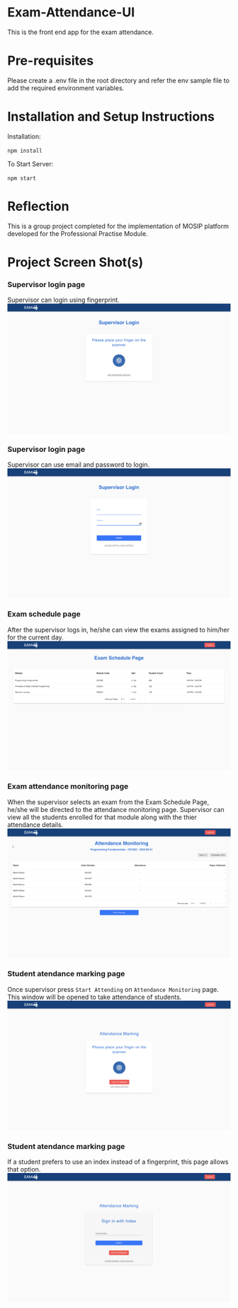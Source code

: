 # Exam-Attendance-UI

This is the front end app for the exam attendance.

# Pre-requisites
Please create a .env file in the root directory and refer the env sample file to add the required environment variables.

# Installation and Setup Instructions

Installation:

`npm install`

To Start Server:

`npm start`

# Reflection

This is a group project completed for the implementation of MOSIP platform developed for the Professional Practise Module.

# Project Screen Shot(s)

### Supervisor login page

Supervisor can login using fingerprint.
![Alt text](./src/images/image.png)

### Supervisor login page

Supervisor can use email and password to login.
![Alt text](./src/images/image-1.png)

### Exam schedule page

After the supervisor logs in, he/she can view the exams assigned to him/her for the current day.
![Alt text](./src/images/image-2.png)

### Exam attendance monitoring page

When the supervisor selects an exam from the Exam Schedule Page, he/she will be directed to the attendance monitoring page. Supervisor can view all the students enrolled for that module along with the thier attendance details.
![Alt text](./src/images/image-3.png)

### Student atendance marking page

Once supervisor press `Start Attending` on `Attendance Monitoring` page. This window will be opened to take attendance of students.
![Alt text](./src/images/image-4.png)

### Student atendance marking page

If a student prefers to use an index instead of a fingerprint, this page allows that option.
![Alt text](./src/images/image-5.png)
